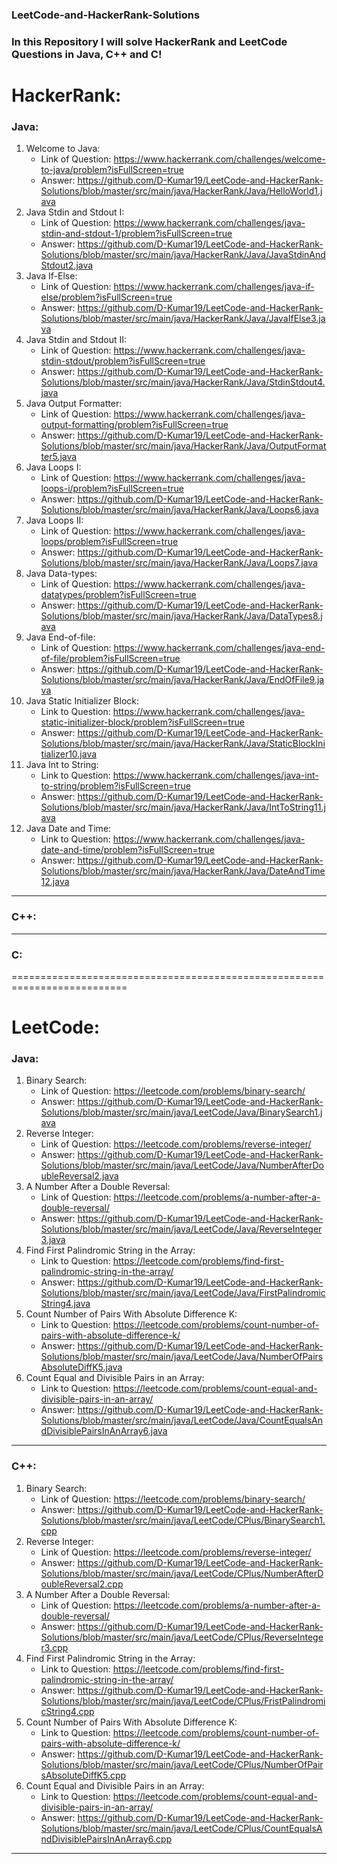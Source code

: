 ### LeetCode-and-HackerRank-Solutions
### In this Repository I will solve HackerRank and LeetCode Questions in Java, C++ and C!

# HackerRank:
### Java:
1) Welcome to Java:
   * Link of Question: https://www.hackerrank.com/challenges/welcome-to-java/problem?isFullScreen=true
   * Answer: https://github.com/D-Kumar19/LeetCode-and-HackerRank-Solutions/blob/master/src/main/java/HackerRank/Java/HelloWorld1.java
2) Java Stdin and Stdout I:
   * Link of Question: https://www.hackerrank.com/challenges/java-stdin-and-stdout-1/problem?isFullScreen=true
   * Answer: https://github.com/D-Kumar19/LeetCode-and-HackerRank-Solutions/blob/master/src/main/java/HackerRank/Java/JavaStdinAndStdout2.java
3) Java If-Else:
   * Link of Question: https://www.hackerrank.com/challenges/java-if-else/problem?isFullScreen=true
   * Answer: https://github.com/D-Kumar19/LeetCode-and-HackerRank-Solutions/blob/master/src/main/java/HackerRank/Java/JavaIfElse3.java
4) Java Stdin and Stdout II:
   * Link of Question: https://www.hackerrank.com/challenges/java-stdin-stdout/problem?isFullScreen=true
   * Answer: https://github.com/D-Kumar19/LeetCode-and-HackerRank-Solutions/blob/master/src/main/java/HackerRank/Java/StdinStdout4.java
5) Java Output Formatter:
   * Link of Question: https://www.hackerrank.com/challenges/java-output-formatting/problem?isFullScreen=true
   * Answer: https://github.com/D-Kumar19/LeetCode-and-HackerRank-Solutions/blob/master/src/main/java/HackerRank/Java/OutputFormatter5.java
6) Java Loops I:
   * Link of Question:  https://www.hackerrank.com/challenges/java-loops-i/problem?isFullScreen=true
   * Answer: https://github.com/D-Kumar19/LeetCode-and-HackerRank-Solutions/blob/master/src/main/java/HackerRank/Java/Loops6.java
7) Java Loops II:
   * Link of Question: https://www.hackerrank.com/challenges/java-loops/problem?isFullScreen=true
   * Answer: https://github.com/D-Kumar19/LeetCode-and-HackerRank-Solutions/blob/master/src/main/java/HackerRank/Java/Loops7.java
8) Java Data-types:
   * Link of Question: https://www.hackerrank.com/challenges/java-datatypes/problem?isFullScreen=true
   * Answer: https://github.com/D-Kumar19/LeetCode-and-HackerRank-Solutions/blob/master/src/main/java/HackerRank/Java/DataTypes8.java
9) Java End-of-file: 
   * Link of Question: https://www.hackerrank.com/challenges/java-end-of-file/problem?isFullScreen=true
   * Answer: https://github.com/D-Kumar19/LeetCode-and-HackerRank-Solutions/blob/master/src/main/java/HackerRank/Java/EndOfFile9.java
10) Java Static Initializer Block:  
    * Link to Question: https://www.hackerrank.com/challenges/java-static-initializer-block/problem?isFullScreen=true
    * Answer: https://github.com/D-Kumar19/LeetCode-and-HackerRank-Solutions/blob/master/src/main/java/HackerRank/Java/StaticBlockInitializer10.java
11) Java Int to String:
    * Link to Question: https://www.hackerrank.com/challenges/java-int-to-string/problem?isFullScreen=true
    * Answer: https://github.com/D-Kumar19/LeetCode-and-HackerRank-Solutions/blob/master/src/main/java/HackerRank/Java/IntToString11.java
12) Java Date and Time: 
    * Link to Question: https://www.hackerrank.com/challenges/java-date-and-time/problem?isFullScreen=true
    * Answer: https://github.com/D-Kumar19/LeetCode-and-HackerRank-Solutions/blob/master/src/main/java/HackerRank/Java/DateAndTime12.java
***
### C++:

***
### C:

==========================================================================
# LeetCode:
### Java:
1) Binary Search:
   * Link of Question: https://leetcode.com/problems/binary-search/
   * Answer: https://github.com/D-Kumar19/LeetCode-and-HackerRank-Solutions/blob/master/src/main/java/LeetCode/Java/BinarySearch1.java
2) Reverse Integer:
   * Link of Question: https://leetcode.com/problems/reverse-integer/
   * Answer: https://github.com/D-Kumar19/LeetCode-and-HackerRank-Solutions/blob/master/src/main/java/LeetCode/Java/NumberAfterDoubleReversal2.java
3) A Number After a Double Reversal:
   * Link of Question: https://leetcode.com/problems/a-number-after-a-double-reversal/
   * Answer: https://github.com/D-Kumar19/LeetCode-and-HackerRank-Solutions/blob/master/src/main/java/LeetCode/Java/ReverseInteger3.java
4) Find First Palindromic String in the Array:
   * Link to Question: https://leetcode.com/problems/find-first-palindromic-string-in-the-array/
   * Answer: https://github.com/D-Kumar19/LeetCode-and-HackerRank-Solutions/blob/master/src/main/java/LeetCode/Java/FirstPalindromicString4.java
5) Count Number of Pairs With Absolute Difference K:
   * Link to Question: https://leetcode.com/problems/count-number-of-pairs-with-absolute-difference-k/
   * Answer: https://github.com/D-Kumar19/LeetCode-and-HackerRank-Solutions/blob/master/src/main/java/LeetCode/Java/NumberOfPairsAbsoluteDiffK5.java
6) Count Equal and Divisible Pairs in an Array: 
   * Link to Question: https://leetcode.com/problems/count-equal-and-divisible-pairs-in-an-array/
   * Answer: https://github.com/D-Kumar19/LeetCode-and-HackerRank-Solutions/blob/master/src/main/java/LeetCode/Java/CountEqualsAndDivisiblePairsInAnArray6.java 
***
### C++:
1) Binary Search:
   * Link of Question: https://leetcode.com/problems/binary-search/
   * Answer: https://github.com/D-Kumar19/LeetCode-and-HackerRank-Solutions/blob/master/src/main/java/LeetCode/CPlus/BinarySearch1.cpp
2) Reverse Integer:
   * Link of Question: https://leetcode.com/problems/reverse-integer/
   * Answer: https://github.com/D-Kumar19/LeetCode-and-HackerRank-Solutions/blob/master/src/main/java/LeetCode/CPlus/NumberAfterDoubleReversal2.cpp
3) A Number After a Double Reversal:
   * Link of Question: https://leetcode.com/problems/a-number-after-a-double-reversal/
   * Answer: https://github.com/D-Kumar19/LeetCode-and-HackerRank-Solutions/blob/master/src/main/java/LeetCode/CPlus/ReverseInteger3.cpp
4) Find First Palindromic String in the Array:
   * Link to Question: https://leetcode.com/problems/find-first-palindromic-string-in-the-array/
   * Answer: https://github.com/D-Kumar19/LeetCode-and-HackerRank-Solutions/blob/master/src/main/java/LeetCode/CPlus/FristPalindromicString4.cpp
5) Count Number of Pairs With Absolute Difference K:
   * Link to Question: https://leetcode.com/problems/count-number-of-pairs-with-absolute-difference-k/
   * Answer: https://github.com/D-Kumar19/LeetCode-and-HackerRank-Solutions/blob/master/src/main/java/LeetCode/CPlus/NumberOfPairsAbsoluteDiffK5.cpp
6) Count Equal and Divisible Pairs in an Array:
   * Link to Question: https://leetcode.com/problems/count-equal-and-divisible-pairs-in-an-array/
   * Answer: https://github.com/D-Kumar19/LeetCode-and-HackerRank-Solutions/blob/master/src/main/java/LeetCode/CPlus/CountEqualsAndDivisiblePairsInAnArray6.cpp
***